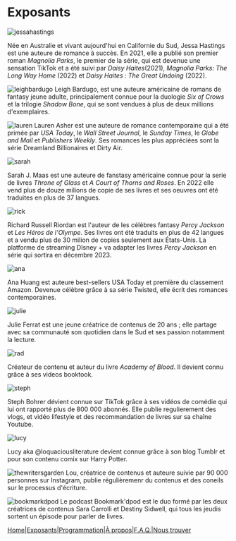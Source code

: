 # Exposants

![jessahastings](image/jessahastings.jpg)

Née en Australie et vivant aujourd'hui en Californie du Sud, Jessa Hastings est une auteure de romance à succès.
En 2021, elle a publié son premier roman *Magnolia Parks*, le premier de la série, qui est devenue une sensation TikTok et a été suivi par *Daisy Haites*(2021), *Magnolia Parks: The Long Way Home* (2022) et *Daisy Haites : The Great Undoing* (2022).



![leighbardugo](image/leigh.png)
Leigh Bardugo, est une auteure américaine de romans de fantasy jeune adulte, principalement connue pour la duologie *Six of Crows* et la trilogie *Shadow Bone*, qui se sont vendues à plus de deux millions d'exemplaires.

![lauren](image/laurenasher.jpg)
Lauren Asher est une auteure de romance contemporaine qui a été primée par *USA Today*, le *Wall Street Journal*, le *Sunday Times*, le *Globe and Mail* et *Publishers Weekly*. Ses romances les plus appréciées sont la série Dreamland Billionaires et Dirty Air.


![sarah](image/image0.jpeg)

Sarah J. Maas est une auteure de fanstasy américaine connue pour la serie de livres *Throne of Glass* et *A Court of Thorns and Roses*. En 2022 elle vend plus de douze milions de copie de ses livres et ses oeuvres ont été traduites en plus de 37 langues.

![rick](image/rick.jpeg)

Richard Russell Riordan est l'auteur de les célèbres fantasy *Percy Jackson* et *Les Héros de l'Olympe*. Ses livres ont été traduits en plus de 42 langues et a vendu plus de 30 milion de copies seulement aux États-Unis. La platforme de streaming DIsney + va adapter les livres *Percy Jackson* en série qui sortira en décembre 2023.

![ana](image/ana.jpeg)

Ana Huang est auteure best-sellers USA Today et première du classement Amazon. Devenue célèbre grâce à sa série Twisted, elle écrit des romances contemporaines.

![julie](image/IMG_0548.jpg)

Julie Ferrat est une jeune créatrice de contenus de 20 ans ; elle partage avec sa communauté son quotidien dans le Sud et ses passion notamment la lecture.

![rad](image/IMG_0549.jpg)

Créateur de contenu et auteur du livre *Academy of Blood*. Il devient connu grâce à ses videos booktook.

![steph](image/IMG_0550.jpg)

Steph Bohrer dévient connue sur TikTok grâce à ses vidéos de comédie qui lui ont rapporté plus de 800 000 abonnés. Elle publie regulierement des vlogs, et vidéo lifestyle et des recommandation de livres sur sa chaîne Youtube.

![lucy](image/IMG_0551.jpg)

Lucy aka @loquaciousliterature devient connue grâce à son blog Tumblr et pour son contenu comix sur Harry Potter.

![thewritersgarden](image/IMG_0553.jpeg)
Lou, créatrice de contenus et auteure suivie par 90 000 personnes sur Instagram, publie régulièremenr du contenus et des coneils sur le processus d'écriture.

![bookmarkdpod](image/IMG_0552.jpg)
Le podcast Bookmark'dpod est le duo formé par les deux créatrices de contenus Sara Carrolli et Destiny Sidwell, qui tous les jeudis sortent un épisode pour parler de livres.

























[Home](index.md)|[Exposants](Exposants.md)|[Programmation](Programmation.md)|[À propos](Aboutus.md)|[F.A.Q.](Questions.md)|[Nous trouver](Whereto.md)
